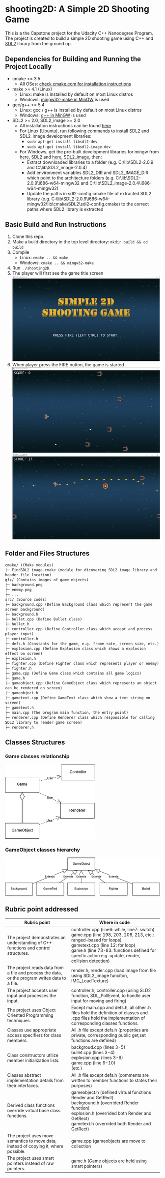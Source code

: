 # shooting2D: A Simple 2D Shooting Game

This is a the Capstone project for the Udacity C++ Nanodegree Program. The project is created to build a simple 2D shooting game using C++ and [SDL2](https://libsdl.org/) library from the ground up.

## Dependencies for Building and Running the Project Locally
* cmake >= 3.5 
    * All OSes: [check cmake.com for installation instructions](https://cmake.org/install/)
* make >= 4.1 (Linux)
    * Linux: make is installed by default on most Linux distros
    * Windows: [mingw32-make in MinGW](http://www.mingw.org/) is used
* gcc/g++ >= 5.4
    * Linux: gcc / g++ is installed by default on most Linux distros
    * Windows: [g++ in MinGW](http://www.mingw.org/) is used
* SDL2 >= 2.0, SDL2_image >= 2.0
    * All installation instructions can be found [here](https://wiki.libsdl.org/Installation)
    * For Linux (Ubuntu), run following commands to install SDL2 and SDL2_image development libraries:
        * `sudo apt-get install libsdl2-dev`
        * `sudo apt-get install libsdl2-image-dev`
    * For Windows, get the pre-built development libraries for mingw from [here, SDL2](https://libsdl.org/download-2.0.php) and [here, SDL2_image](https://www.libsdl.org/projects/SDL_image/), then:
        * Extract downloaded libraries to a folder (e.g. C:\lib\SDL2-2.0.9 and C:\lib\SDL2_image-2.0.4)
        * Add environment variables SDL2_DIR and SDL2_IMAGE_DIR which point to the architecture folders (e.g. C:\lib\SDL2-2.0.9\i686-w64-mingw32 and C:\lib\SDL2_image-2.0.4\i686-w64-mingw32)
        * Update the paths in sdl2-config.cmake file of extracted SDL2 library (e.g. C:\lib\SDL2-2.0.9\i686-w64-mingw32\lib\cmake\SDL2\sdl2-config.cmake) to the correct paths where SDL2 library is extracted

## Basic Build and Run Instructions
1. Clone this repo.
2. Make a build directory in the top level directory: `mkdir build && cd build`
3. Compile
    * Linux: `cmake .. && make`
    * Windows: `cmake .. && mingw32-make`
4. Run: `./shooting2D`.
5. The player will first see the game title screen
![Game Title](game_title.png)
6. When player press the FIRE button, the game is started
![Game Play](game_play_1.png)
![Game Play](game_play_2.png)

## Folder and Files Structures
```
cmake/ (CMake modules)
├─ FindSDL2_image.cmake (module for dicovering SDL2_image library and header file location)
gfx/ (Contains images of game objects)
├─ background.png
├─ enemy.png
├─ ...
src/ (Source codes)
├─ background.cpp (Define Background class which represent the game screen background)
├─ background.h
├─ bullet.cpp (Define Bullet class)
├─ bullet.h
├─ controller.cpp (Define Controller class which accept and process player input)
├─ controller.h
├─ defs.h (Constants for the game, e.g. frame rate, screen size, etc.)
├─ explosion.cpp (Define Explosion class which shows a explosion effect on screen)
├─ explosion.h
├─ fighter.cpp (Define Fighter class which represents player or enemy)
├─ fighter.h
├─ game.cpp (Define Game class which contains all game logics)
├─ game.h
├─ gameobject.cpp (Define GameObject class which represents an object can be rendered on screen)
├─ gameobject.h
├─ gametext.cpp (Define GameText class which show a text string on screen)
├─ gametext.h
├─ main.cpp (The program main function, the entry point)
├─ renderer.cpp (Define Renderer class which responsible for calling SDL2 library to render game screen)
├─ renderer.h
```

## Classes Structures
### Game classes relationship
![](game_classes.png)
### GameObject classes hierarchy
![](game_object_classes.png)

## Rubric point addressed
|Rubric point|Where in code|
|---|---|
|The project demonstrates an understanding of C++ functions and control structures.|controller.cpp (line6: while, line7: switch)<br/>game.cpp (line 198, 203, 208, 213, etc.: ranged-based for loops) <br/>gametext.cpp (line 12: for loop)<br/>game.h (line 73-83: functions defined for specfic action e.g. update, render, collision detection)
|The project reads data from a file and process the data, or the program writes data to a file.|render.h, render.cpp (load image from file using SDL2_image funciton, IMG_LoadTexture)|
|The project accepts user input and processes the input.|controller.h, controller.cpp	(using SLD2 function, SDL_PollEvent, to handle user input for moving and firing)|
|The project uses Object Oriented Programming techniques.|Except main.cpp and defs.h, all other .h files hold the definition of classes and .cpp files hold the implementation of corresponding classes functions.|
|Classes use appropriate access specifiers for class members.|All .h file except defs.h (properties are private, corresponding public get,set functions are defined)|
|Class constructors utilize member initialization lists.|backgroud.cpp (lines 3-5)<br>bullet.cpp (lines 3-4)<br>explosion.cpp (lines 3-6)<br>game.cpp (line 9-10)<br>(etc.)|
|Classes abstract implementation details from their interfaces.|All .h file except defs.h (comments are written to member functions to states their purposes)|
|Derived class functions override virtual base class functions.|gameobject.h (defined virtual functions Render and GetRect)<br>background.h (overriderd Render function)<br>explosion.h (overrided both Render and GetRect)<br>gametext.h (overrided both Render and GetRect)|
|The project uses move semantics to move data, instead of copying it, where possible.|game.cpp (gameobjects are move to collection|
|The project uses smart pointers instead of raw pointers.|game.h (Game objects are held using smart pointers)|
